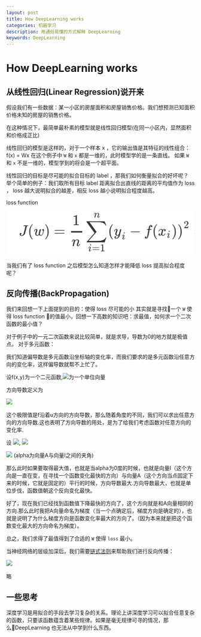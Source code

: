 ```yaml
---
layout: post
title: How DeepLearning works
categories: 机器学习
description: 用通俗易懂的方式解释 DeepLearning
keywords: DeepLearning
---
```


# How DeepLearning works

## 从线性回归(Linear Regression)说开来

假设我们有一些数据：某一小区的房屋面积和房屋销售价格。我们想预测已知面积价格未知的房屋的销售价格。

在这种情况下，最简单最朴素的模型就是线性回归模型(在同一小区内，显然面积和价格成正比)

线性回归的模型是这样的，对于一个样本 x ，它的输出值是其特征的线性组合：f(x) = Wx
在这个例子中 `W` 和 `x` 都是一维的，此时模型学的是一条直线。
如果 `W` 和 `x` 不是一维的，模型学到的将会是一个超平面。

线性回归的目标是尽可能的拟合目标的 label ，那我们如何衡量拟合的好坏呢？
举个简单的例子：我们取所有目标 label 距离拟合出直线的距离的平均值作为 loss ，
loss 越大说明拟合的越差，相反 loss 越小说明拟合程度越高。

loss function

![](/assets/images/linear_regression_loss_function.png)

当我们有了 loss function 之后模型怎么知道怎样才能降低 loss 提高拟合程度呢？

## 反向传播(BackPropagation)

我们来回想一下上面提到的目的：使得 loss 尽可能的小
其实就是寻找一个 `W`  使得 loss function 的值最小，回想一下高数的知识吧：求最值，如何求一个二次函数的最小值？

对于例子中的一元二次函数来说比较简单，就是求导，导数为0的地方就是极值点。
对于多元函数：

我们知道偏导数是多元函数沿坐标轴的变化率，而我们要求的是多元函数沿任意方向的变化率，这样偏导数就帮不上忙了。

设f(x,y)为一个二元函数,![](http://www.zhihu.com/equation?tex=u+%3Dcos%5Ctheta+i%2Bsin%5Ctheta+j)为一个单位向量

方向导数定义为

![](http://www.zhihu.com/equation?tex=D_%7Bu%7Df%28x%2Cy%29%3Df_%7Bx%7D%28x%2Cy%29cos%5Ctheta+++%2Bf_%7By%7D%28x%2Cy%29sin%5Ctheta++)

这个极限值是f沿着u方向的方向导数，那么随着角度的不同，我们可以求出任意方向的方向导数.这也表明了方向导数的用处，是为了给我们考虑函数对任意方向的变化率.

设 ![](http://www.zhihu.com/equation?tex=A%3D%28f_%7Bx%7D%28x%2Cy%29+%2Cf_%7By%7D%28x%2Cy%29%29), ![](http://www.zhihu.com/equation?tex=I%3D%28cos%5Ctheta+%2Csin%5Ctheta+%29)

![](http://www.zhihu.com/equation?tex=D_%7Bu%7Df%28x%2Cy%29%3DA%5Cbullet+I%3D%5Cleft%7C+A+%5Cright%7C+%2A%5Cleft%7C+I+%5Cright%7C+cos%5Calpha+) (alpha为向量A与向量I之间的夹角)

那么此时如果要取得最大值，也就是当alpha为0度的时候，也就是向量I（这个方向是一直在变，在寻找一个函数变化最快的方向）与向量A（这个方向当点固定下来的时候，它就是固定的）平行的时候，方向导数最大.方向导数最大，也就是单位步伐，函数值朝这个反向变化最快。

好了，现在我们已经找到函数值下降最快的方向了，这个方向就是和A向量相同的方向.那么此时我把A向量命名为梯度（当一个点确定后，梯度方向是确定的），也就是说明了为什么梯度方向是函数变化率最大的方向了。（因为本来就是把这个函数变化最大的方向命名为梯度）。

总之，我们求得了最值得到了合适的 `W` 使得 `loss` 最小。

当神经网络的层级加深后，我们需要[链式法则](https://zh.wikipedia.org/zh-hans/链式法则)来帮助我们进行反向传播：

![](http://www.zhihu.com/equation?tex=%5Cdisplaystyle%5Cfrac%7B%5Cpartial+f%7D%7B%5Cpartial+x%7D%3D%5Cfrac%7B%5Cpartial+f%7D%7B%5Cpartial+q%7D%5Cfrac%7B%5Cpartial+q%7D%7B%5Cpartial+x%7D)

略

## 一些思考

深度学习是用拟合的手段去学习复杂的关系。理论上讲深度学习可以拟合任意复杂的函数，只要该函数蕴含着某些规律。如果是毫无规律可寻的情况，那么DeepLearning 也无法从中学到什么东西。